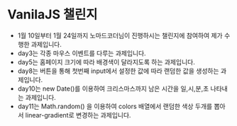 # VanilaJS 챌린지 

- 1월 10일부터 1월 24일까지 노마드코더님이 진행하시는 챌린지에 참여하여 제가 수행한 과제입니다.
- day3는 각종 마우스 이벤트를 다루는 과제입니다.
- day5는 홈페이지 크기에 따라 배경색이 달라지도록 하는 과제입니다.
- day8는 버튼을 통해 첫번째 input에서 설정한 값에 따라 랜덤한 값을 생성하는 과제입니다.
- day10는 new Date()를 이용하여 크리스마스까지 남은 시간을 일,시,분,초 나타내는 과제입니다.
- day11는 Math.random() 을 이용하여 colors 배열에서 랜덤한 색상 두개를 뽑아서 linear-gradient로 변경하는 과제입니다.
